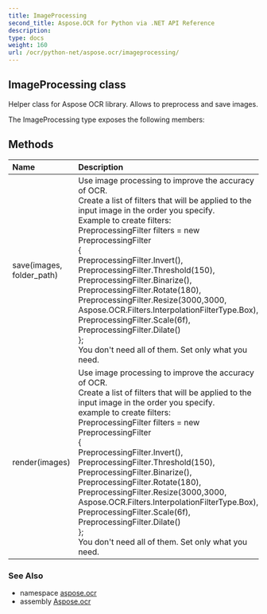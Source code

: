 ```yaml
---
title: ImageProcessing
second_title: Aspose.OCR for Python via .NET API Reference
description: 
type: docs
weight: 160
url: /ocr/python-net/aspose.ocr/imageprocessing/
---
```


## ImageProcessing class

Helper class for Aspose OCR library. Allows to preprocess and save images.

The ImageProcessing type exposes the following members:
## Methods
| Name | Description |
| :- | :- |
|save(images, folder_path)|Use image processing to improve the accuracy of OCR.<br/>            Create a list of filters that will be applied to the input image in the order you specify.<br/>            Example to create filters:<br/>            PreprocessingFilter filters = new PreprocessingFilter<br/>               {<br/>                   PreprocessingFilter.Invert(),<br/>                   PreprocessingFilter.Threshold(150),<br/>                   PreprocessingFilter.Binarize(),<br/>                   PreprocessingFilter.Rotate(180),<br/>                   PreprocessingFilter.Resize(3000,3000, Aspose.OCR.Filters.InterpolationFilterType.Box),<br/>                   PreprocessingFilter.Scale(6f),<br/>                   PreprocessingFilter.Dilate()<br/>            };<br/>            You don't need all of them. Set only what you need.|
|render(images)|Use image processing to improve the accuracy of OCR.<br/>            Create a list of filters that will be applied to the input image in the order you specify.<br/>            example to create filters:<br/>            PreprocessingFilter filters = new PreprocessingFilter<br/>               {<br/>                   PreprocessingFilter.Invert(),<br/>                   PreprocessingFilter.Threshold(150),<br/>                   PreprocessingFilter.Binarize(),<br/>                   PreprocessingFilter.Rotate(180),<br/>                   PreprocessingFilter.Resize(3000,3000, Aspose.OCR.Filters.InterpolationFilterType.Box),<br/>                   PreprocessingFilter.Scale(6f),<br/>                   PreprocessingFilter.Dilate()<br/>            };<br/>            You don't need all of them. Set only what you need.|

### See Also

* namespace [aspose.ocr](/ocr/python-net/aspose.ocr/)
* assembly [Aspose.ocr](/ocr/python-net/)

